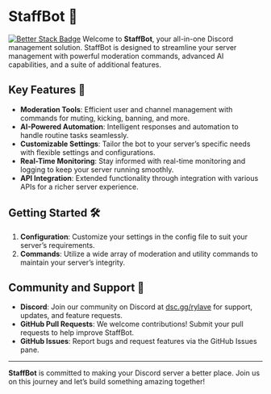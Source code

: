 # **StaffBot** 🚀
[![Better Stack Badge](https://uptime.betterstack.com/status-badges/v3/monitor/1p7p9.svg)](https://uptime.betterstack.com/?utm_source=status_badge)
Welcome to **StaffBot**, your all-in-one Discord management solution. StaffBot is designed to streamline your server management with powerful moderation commands, advanced AI capabilities, and a suite of additional features.

## **Key Features** 🌟
- **Moderation Tools**: Efficient user and channel management with commands for muting, kicking, banning, and more.
- **AI-Powered Automation**: Intelligent responses and automation to handle routine tasks seamlessly.
- **Customizable Settings**: Tailor the bot to your server’s specific needs with flexible settings and configurations.
- **Real-Time Monitoring**: Stay informed with real-time monitoring and logging to keep your server running smoothly.
- **API Integration**: Extended functionality through integration with various APIs for a richer server experience.

## **Getting Started** 🛠️
1. **Configuration**: Customize your settings in the config file to suit your server’s requirements.
2. **Commands**: Utilize a wide array of moderation and utility commands to maintain your server’s integrity.

## **Community and Support** 🤝
- **Discord**: Join our community on Discord at [dsc.gg/rylave](https://dsc.gg/rylave) for support, updates, and feature requests.
- **GitHub Pull Requests**: We welcome contributions! Submit your pull requests to help improve StaffBot.
- **GitHub Issues**: Report bugs and request features via the GitHub Issues pane.

---

**StaffBot** is committed to making your Discord server a better place. Join us on this journey and let’s build something amazing together!
